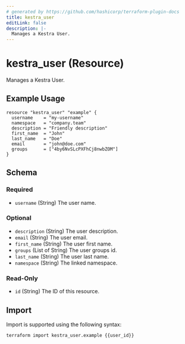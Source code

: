 ```yaml
---
# generated by https://github.com/hashicorp/terraform-plugin-docs
title: kestra_user
editLink: false
description: |-
  Manages a Kestra User.
---
```


# kestra_user (Resource)

Manages a Kestra User.

## Example Usage

```hcl
resource "kestra_user" "example" {
  username    = "my-username"
  namespace   = "company.team"
  description = "Friendly description"
  first_name  = "John"
  last_name   = "Doe"
  email       = "john@doe.com"
  groups      = ["4by6NvSLcPXFhCj8nwbZOM"]
}
```

<!-- schema generated by tfplugindocs -->
## Schema

### Required

- `username` (String) The user name.

### Optional

- `description` (String) The user description.
- `email` (String) The user email.
- `first_name` (String) The user first name.
- `groups` (List of String) The user groups id.
- `last_name` (String) The user last name.
- `namespace` (String) The linked namespace.

### Read-Only

- `id` (String) The ID of this resource.

## Import

Import is supported using the following syntax:

```shell
terraform import kestra_user.example {{user_id}}
```
